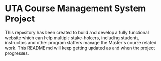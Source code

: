 # UTA Course Management System Project

This repository has been created to build and develop a fully functional website which can help multiple stake-holders, including students, instructors and other program staffers manage the Master's course related work. This README.md will keep getting updated as and when the project progresses.
